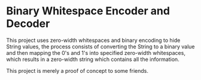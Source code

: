 # Binary Whitespace Encoder and Decoder
This project uses zero-width whitespaces and binary encoding to hide String values, the process consists of converting the String to a binary value and then mapping the 0's and 1's into specified zero-width whitespaces, which results in a zero-width string which contains all the information.

This project is merely a proof of concept to some friends.